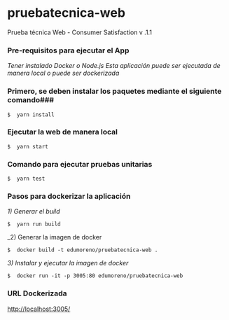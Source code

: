 # pruebatecnica-web
Prueba técnica Web -  Consumer Satisfaction v .1.1 

### Pre-requisitos para ejecutar el App

_Tener instalado Docker o Node.js_
_Esta aplicación puede ser ejecutada de manera local o puede ser dockerizada_


### Primero, se deben instalar los paquetes mediante el siguiente comando###
```
$  yarn install 
```

### Ejecutar la web de manera local ###

```
$  yarn start
```

### Comando para ejecutar pruebas unitarias ###

```
$  yarn test
```

### Pasos para dockerizar la aplicación ###
_1) Generar el build_

```
$  yarn run build
```
_2) Generar la imagen de docker

```
$  docker build -t edumoreno/pruebatecnica-web .
```
_3) Instalar y ejecutar la imagen de docker_

```
$  docker run -it -p 3005:80 edumoreno/pruebatecnica-web
```

### URL Dockerizada ###

[http://localhost:3005/](http://localhost:3005/)







